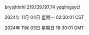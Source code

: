 brysjhhrhl 219.139.197.74 yqqlmgsycl

2024年 11月 04日 星期一 02:30:01 CST

2024年 11月 03日 星期日 18:30:01 GMT
